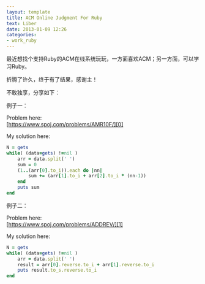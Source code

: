 ```yaml
---
layout: template
title: ACM Online Judgment For Ruby
text: Liber
date: 2013-01-09 12:26
categories:
- work_ruby
---
```

最近想找个支持Ruby的ACM在线系统玩玩，一方面喜欢ACM；另一方面，可以学习Ruby。

折腾了许久，终于有了结果，感谢主！

不敢独享，分享如下：

例子一：

Problem here:  
[https://www.spoj.com/problems/AMR10F/][0]

My solution here: 
```ruby
N = gets
while( (data=gets) !=nil )
	arr = data.split(' ')
	sum = 0
	(1..(arr[0].to_i)).each do |nn|
		sum += (arr[1].to_i + arr[2].to_i * (nn-1))
	end
	puts sum
end
```

例子二：

Problem here:  
[https://www.spoj.com/problems/ADDREV/][1]

My solution here: 
```ruby
N = gets
while( (data=gets) !=nil )
	arr = data.split(' ')
	result = arr[0].reverse.to_i + arr[1].reverse.to_i
	puts result.to_s.reverse.to_i
end
```

[0]: https://www.spoj.com/problems/AMR10F/
[1]: https://www.spoj.com/problems/ADDREV/
